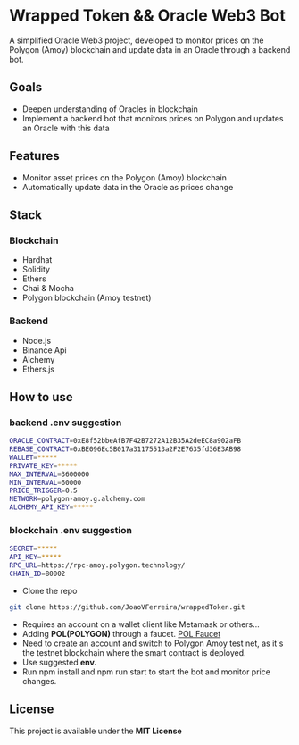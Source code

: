 # Wrapped Token && Oracle Web3 Bot

A simplified Oracle Web3 project, developed to monitor prices on the Polygon (Amoy) blockchain and update data in an Oracle through a backend bot.

## Goals

- Deepen understanding of Oracles in blockchain
- Implement a backend bot that monitors prices on Polygon and updates an Oracle with this data

## Features

- Monitor asset prices on the Polygon (Amoy) blockchain
- Automatically update data in the Oracle as prices change

## Stack

### Blockchain
- Hardhat
- Solidity
- Ethers
- Chai & Mocha
- Polygon blockchain (Amoy testnet)

### Backend
- Node.js
- Binance Api
- Alchemy 
- Ethers.js

## How to use

### backend .env suggestion

```bash
ORACLE_CONTRACT=0xE8f52bbeAfB7F42B7272A12B35A2deEC8a902aFB
REBASE_CONTRACT=0xBE096Ec5B017a31175513a2F2E7635fd36E3AB98
WALLET=*****
PRIVATE_KEY=*****
MAX_INTERVAL=3600000
MIN_INTERVAL=60000
PRICE_TRIGGER=0.5
NETWORK=polygon-amoy.g.alchemy.com
ALCHEMY_API_KEY=*****
```

### blockchain .env suggestion

```bash
SECRET=*****
API_KEY=*****
RPC_URL=https://rpc-amoy.polygon.technology/
CHAIN_ID=80002
```

- Clone the repo
``` bash
git clone https://github.com/JoaoVFerreira/wrappedToken.git
```

- Requires an account on a wallet client like Metamask or others...
- Adding **POL(POLYGON)** through a faucet. [POL Faucet](https://faucet.polygon.technology/)
- Need to create an account and switch to Polygon Amoy test net, as it's the testnet blockchain where the smart contract is deployed.
- Use suggested **env.**
- Run npm install and npm run start to start the bot and monitor price changes.

## License
This project is available under the **MIT License**